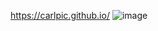 https://carlpic.github.io/
![image](https://github.com/CarlPic/CarlPic.github.io/assets/161587689/985645d9-650e-459b-aa10-e52eedb2c04b)
